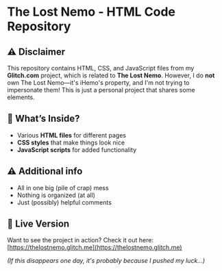 # The Lost Nemo - HTML Code Repository

## ⚠️ Disclaimer
This repository contains HTML, CSS, and JavaScript files from my **Glitch.com** project, which is related to **The Lost Nemo**. However, I do **not** own The Lost Nemo—it's iHemo's property, and I'm not trying to impersonate them! This is just a personal project that shares some elements.

## 📂 What’s Inside?
- Various **HTML files** for different pages
- **CSS styles** that make things look nice
- **JavaScript scripts** for added functionality

## ⚠️ Additional info
- All in one big (pile of crap) mess 
- Nothing is organized (at all)
- Just (possibly) helpful comments 

## 🚀 Live Version
Want to see the project in action? Check it out here:
[https://thelostnemo.glitch.me](https://thelostnemo.glitch.me)

*(If this disappears one day, it's probably because I pushed my luck...)*

